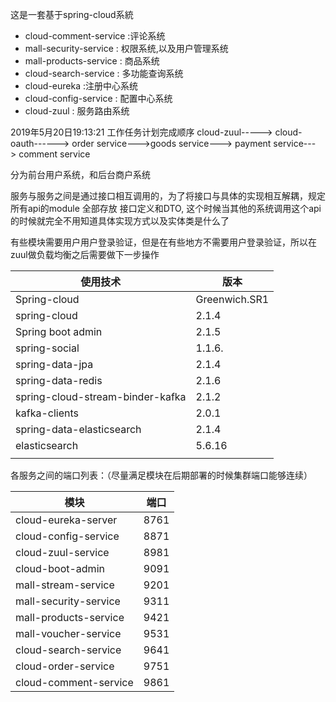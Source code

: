 
这是一套基于spring-cloud系統
- cloud-comment-service :评论系统
- mall-security-service : 权限系统,以及用户管理系统
- mall-products-service : 商品系统
- cloud-search-service : 多功能查询系统
- cloud-eureka  :注册中心系统
- cloud-config-service : 配置中心系统
- cloud-zuul :  服务路由系统

2019年5月20日19:13:21
工作任务计划完成顺序
cloud-zuul-----> cloud-oauth------> order service--->goods service---> payment service---> comment service

分为前台用户系统，和后台商户系统


服务与服务之间是通过接口相互调用的，为了将接口与具体的实现相互解耦，规定 所有api的module 全部存放 接口定义和DTO,
这个时候当其他的系统调用这个api的时候就完全不用知道具体实现方式以及实体类是什么了



有些模块需要用户用户登录验证，但是在有些地方不需要用户登录验证，所以在zuul做负载均衡之后需要做下一步操作


| 使用技术                     | 版本        |
| -------------------------------- | ------------- |
| Spring-cloud                     | Greenwich.SR1 |
| spring-cloud                     | 2.1.4         |
| Spring boot admin                | 2.1.5         |
| spring-social                    | 1.1.6.        |
| spring-data-jpa                  | 2.1.4         |
| spring-data-redis                | 2.1.6         |
| spring-cloud-stream-binder-kafka | 2.1.2         |
| kafka-clients                    | 2.0.1         |
| spring-data-elasticsearch        | 2.1.4         |
| elasticsearch                    | 5.6.16        |
|                                  |               |

各服务之间的端口列表：（尽量满足模块在后期部署的时候集群端口能够连续）

| 模块                     | 端口        |
| -------------------------------- | ------------- |
| cloud-eureka-server              | 8761          |
| cloud-config-service             | 8871          |
| cloud-zuul-service               | 8981          |
| cloud-boot-admin                 | 9091          |
| mall-stream-service              | 9201          |
| mall-security-service            | 9311          |
| mall-products-service            | 9421          |
| mall-voucher-service             | 9531          |
| cloud-search-service             | 9641          |
| cloud-order-service              | 9751          |
| cloud-comment-service            | 9861          |


